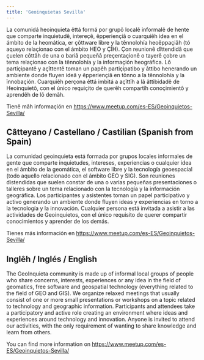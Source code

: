 ```yaml
---
title: 'Geoinquietas Sevilla'
---
```


La comunidá heoinquieta êttá formá por grupô localê informalê de hente que comparte inquietudê, intereçê, êpperiençiâ o cuarquiêh idea en el ámbito de la heomática, er çôttware libre y la tênnolohía heoêppaçiâh (tó aqueyo relaçionao con el ámbito HEO y ÇÎH). Çon reunionê dîttendidâ que çuelen côttâh de una o bariâ pequeñâ preçentaçionê o tayerê çobre un tema relaçionao con la tênnolohía y la informaçión heográfica. Lô partiçipantê y açîttentê toman un papêh partiçipatibo y âttibo henerando un ambiente donde fluyen ideâ y êpperiençiâ en tônno a la tênnolohía y la înnobaçión. Cuarquiêh perçona êttá imbitá a açîttîh a lâ âttibidadê de Heoinquietô, con el único requiçito de querêh compartîh conoçimientô y aprendêh de lô demâh. 

Tienê mâh informaçión en https://www.meetup.com/es-ES/Geoinquietos-Sevilla/

Câtteyano / Castellano / Castilian (Spanish from Spain)
--------------------------------------------------------

La comunidad geoinquieta está formada por grupos locales informales de gente que comparte inquietudes, intereses, experiencias o cualquier idea en el ámbito de la geomática, el software libre y la tecnología geoespacial (todo aquello relacionado con el ámbito GEO y SIG). Son reuniones distendidas que suelen constar de una o varias pequeñas presentaciones o talleres sobre un tema relacionado con la tecnología y la información geográfica. Los participantes y asistentes toman un papel participativo y activo generando un ambiente donde fluyen ideas y experiencias en torno a la tecnología y la innovación. Cualquier persona está invitada a asistir a las actividades de Geoinquietos, con el único requisito de querer compartir conocimientos y aprender de los demás. 

Tienes más información en https://www.meetup.com/es-ES/Geoinquietos-Sevilla/


Inglêh / Inglés / English
--------------------------------------------------

The GeoInquieta community is made up of informal local groups of people who share concerns, interests, experiences or any idea in the field of geomatics, free software and geospatial technology (everything related to the field of GEO and GIS). We organize relaxed meetings that usually consist of one or more small presentations or workshops on a topic related to technology and geographic information. Participants and attendees take a participatory and active role creating an environment where ideas and experiences around technology and innovation. Anyone is invited to attend our activities, with the only requirement of wanting to share knowledge and learn from others.

You can find more information on https://www.meetup.com/es-ES/Geoinquietos-Sevilla/
